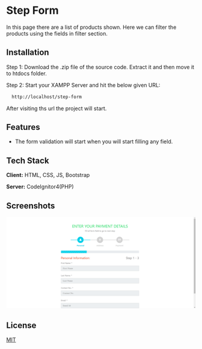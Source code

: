 
# Step Form

In this page there are a list of products shown. Here we can filter the products using the fields in filter section.


## Installation

Step 1: Download the .zip file of the source code. Extract it and then move it to htdocs folder.

Step 2: Start your XAMPP Server and hit the below given URL:
```bash
  http://localhost/step-form
```

After visiting ths url the project will start.
    
## Features

- The form validation will start when you will start filling any field.

## Tech Stack

**Client:** HTML, CSS, JS, Bootstrap

**Server:** CodeIgnitor4(PHP)


## Screenshots

![App Screenshot](assets/img/Output.png)



## License

[MIT](https://choosealicense.com/licenses/mit/)

